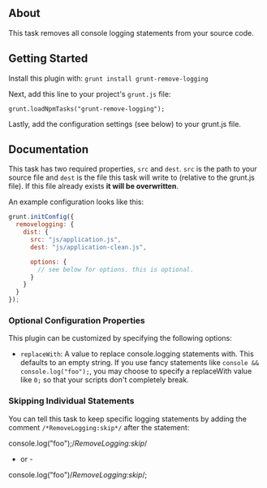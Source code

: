 ## About

This task removes all console logging statements from your source code.

## Getting Started

Install this plugin with: `grunt install grunt-remove-logging`

Next, add this line to your project's `grunt.js` file:

`grunt.loadNpmTasks("grunt-remove-logging");`

Lastly, add the configuration settings (see below) to your grunt.js file.

## Documentation

This task has two required properties, `src` and `dest`. `src` is the path to your source file and `dest` is the file this task will write to (relative to the grunt.js file). If this file already exists **it will be overwritten**.

An example configuration looks like this:

```` javascript
grunt.initConfig({
  removelogging: {
    dist: {
      src: "js/application.js",
      dest: "js/application-clean.js",

      options: {
        // see below for options. this is optional.
      }
    }
  }
});
````

### Optional Configuration Properties

This plugin can be customized by specifying the following options:

* `replaceWith`: A value to replace console.logging statements with. This defaults to an empty string. If you use fancy statements like `console && console.log("foo");`, you may choose to specify a replaceWith value like `0;` so that your scripts don't completely break.

### Skipping Individual Statements

You can tell this task to keep specific logging statements by adding the comment `/*RemoveLogging:skip*/` after the statement:

console.log("foo");/*RemoveLogging:skip*/

- or -

console.log("foo")/*RemoveLogging:skip*/;
